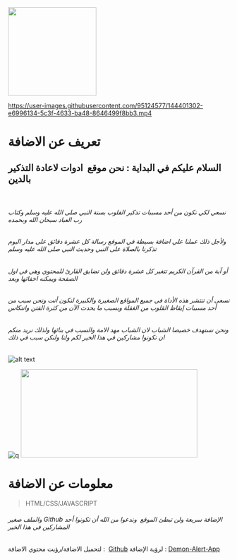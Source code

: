 <img src="https://user-images.githubusercontent.com/95124577/144033332-004f6814-f3f1-49ec-9f1a-b9587cb08eb4.png" data-canonical-src="https://gyazo.com/eb5c5741b6a9a16c692170a41a49c858.png" width="200" height="200" />



https://user-images.githubusercontent.com/95124577/144401302-e6996134-5c3f-4633-ba48-8646499f8bb3.mp4


# تعريف عن الاضافة
## السلام عليكم في البداية : نحن موقع  ادوات لاعادة التذكير بالدين
 
 ###### نسعي لكي نكون من أحد مسببات تذكير القلوب بسنة النبي صلى الله عليه وسلم وكتاب رب العباد سبحان الله وبحمده
###### ولأجل ذلك عملنا علي اضافة بسيطة في الموقع رسالة كل عشرة دقائق على مدار اليوم تذكرنا بالصلاة على النبي وحديث النبي صلى الله عليه وسلم
###### أو آية من القرآن الكريم تتغير كل عشرة دقائق ولن تضايق القارئ للمحتوي وهي في اول الصفحة ويمكنه اخفائها وبعد
###### نسعى أن تنتشر هذه الأداة في جميع المواقع الصغيرة والكبيرة لنكون أنت ونحن سبب من أحد مسببات إيقاظ القلوب من الغفلة وبسبب ما يحدث الآن من كثرة الفتن وانتكاس
###### ونحن نستهدف خصيصا الشباب لان الشباب مهد الامة والسبب في بنائها ولذلك نريد منكم ان تكونوا مشاركين في هذا الخير لكم ولنا ولنكن سبب في ذلك 
![alt text](https://blogger.googleusercontent.com/img/a/AVvXsEiQab-RfXbs43GJvuTcpKUdBiqZShANxdc-HJeDZkXoIw63JIsgBYnBdt2yv2SyunRtp-FuYcdH-rQKOwthbs7H5Ci50dSSk0U0tpjMGFZ801bk5PDZdPvYTIXA60tUQhs_WC0Wa2lhvjrorTzLzOo38cBSjo2cQ3Lhp72EngemQu5AVN6ZvwFqkvlyPQ=s1366)


![q](https://user-images.githubusercontent.com/95124577/144035734-aa5f4f81-b0bd-4c2a-8a7c-0f5d1adb5c13.png)
<img src="https://user-images.githubusercontent.com/95124577/144035810-14600fdb-c251-44e2-b4b0-c1a5904d3aed.png" data-canonical-src="https://gyazo.com/eb5c5741b6a9a16c692170a41a49c858.png" width="400" height="200" />


# معلومات عن الاضافة
> HTML/CSS/JAVASCRIPT 
###### والملف صغير  Github الإضافة سريعة ولن تبطئ الموقع  وندعوا من الله أن تكونوا أحد المشاركين في هذا الخير

لتحميل الاضافة/رؤيت محتوي الاضافة   :  <a href="https://github.com/Migration-TM/alert-app.migration-tm" target="_blank">Github</a> 
لرؤية الإضافة   :  <a href="https://test-code.migration-tm.club/2021/11/document-p-text-align-justify-font-size.html" target="_blank">Demon-Alert-App</a> 
